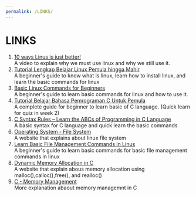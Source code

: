 ```yaml
---
permalink: /LINKS/
---
```

# LINKS
1. [10 ways Linus is just better!](https://www.youtube.com/watch?v=mAFMJ1LnQu8)<br>
A video to explain why we must use linux and why we still use it.
2. [Tutorial Lengkap Belajar Linux Pemula hingga Mahir](https://www.belajarlinux.org/)<br>
A beginner's guide to know what is linux, learn how to install linux, and learn the basic commands for linux
3. [Basic Linux Commands for Beginners](https://maker.pro/linux/tutorial/basic-linux-commands-for-beginners)<br>
A beginner's guide to learn basic commands for linux and how to use it.
4. [Tutorial Belajar Bahasa Pemrograman C Untuk Pemula](https://www.duniailkom.com/tutorial-belajar-bahasa-pemrograman-c-bagi-pemula/#menulis_c)<br>
A complete guide for beginner to learn basic of C language. (Quick learn for quiz in week 2)
5. [C Syntax Rules – Learn the ABCs of Programming in C Language](https://data-flair.training/blogs/c-basic-syntax-rules/)<br>
A basic syntax for C language and quick learn the basic commands
6. [Operating System - File System](https://www.tutorialspoint.com/operating_system/os_file_system.htm) <br>
A website that explains about linux file system
7. [Learn Basic File Management Commands in Linus](https://www.tecmint.com/linux-file-management-commands/)<br>
A beginner's guide to learn basic commands for basic file management commands in linux
8. [Dynamic Memory Allocation in C](https://www.geeksforgeeks.org/dynamic-memory-allocation-in-c-using-malloc-calloc-free-and-realloc/)<br>
A website that explain abous memory allocation using malloc(),calloc(),free(), and realloc()
9. [C - Memory Management](https://www.tutorialspoint.com/cprogramming/c_memory_management.htm)<br>
More explanation abaout memory managemnt in C
